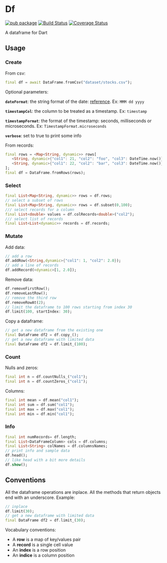 # Df

[![pub package](https://img.shields.io/pub/v/df.svg)](https://pub.dartlang.org/packages/df) [![Build Status](https://travis-ci.org/synw/df.svg?branch=master)](https://travis-ci.org/synw/df) [![Coverage Status](https://coveralls.io/repos/github/synw/df/badge.svg?branch=master)](https://coveralls.io/github/synw/df?branch=master)

A dataframe for Dart

## Usage

### Create

From csv:

   ```dart
   final df = await DataFrame.fromCsv("dataset/stocks.csv");
   ```

Optional parameters:

**`dateFormat`**: the string format of the date: [reference](https://pub.dev/documentation/intl/latest/intl/DateFormat-class.html). Ex: `MMM dd yyyy`

**`timestampCol`**: the column to be treated as a timestamp. Ex: `timestamp`

**`timestampFormat`**: the format of the timestamp: seconds, milliseconds or microseconds. Ex: `TimestampFormat.microseconds`

**`verbose`**: set to true to print some info

From records:

   ```dart
   final rows = <Map<String, dynamic>> rows[
      <String, dynamic>{"col1": 21, "col2": "foo", "col3": DateTime.now()},
      <String, dynamic>{"col1": 22, "col2": "bar", "col3": DateTime.now()},
   ];
   final df = DataFrame.fromRows(rows);
   ```

### Select

   ```dart
   final List<Map<String, dynamic>> rows = df.rows;
   // select a subset of rows
   final List<Map<String, dynamic>> rows = df.subset(0,100);
   /// select records for a column
   final List<double> values = df.colRecords<double>("col2");
   /// select list of records
   final List<List<dynamic>> records = df.records;
   ```

### Mutate

Add data:

   ```dart
   // add a row
   df.addRow(<String,dynamic>{"col1": 1, "col2": 2.0});
   // add a line of records
   df.addRecord(<dynamic>[1, 2.0]);
   ```

Remove data:

   ```dart
   df.removeFirstRow();
   df.removeLastRow();
   // remove the third row
   df.removeRowAt(2);
   // limit the dataframe to 100 rows starting from index 30
   df.limit(100, startIndex: 30);
   ```

Copy a dataframe:

   ```dart
   // get a new dataframe from the existing one
   final DataFrame df2 = df.copy_();
   // get a new dataframe with limited data
   final DataFrame df2 = df.limit_(100);
   ```

### Count

Nulls and zeros:

   ```dart
   final int n = df.countNulls_("col1");
   final int n = df.countZeros_("col1");
   ```

Columns:

   ```dart
   final int mean = df.mean("col1");
   final int sum = df.sum("col1");
   final int max = df.max("col1");
   final int min = df.min("col1");
   ```

### Info

   ```dart
   final int numRecords= df.length;
   final List<DataFrameColumn> cols = df.columns;
   final List<String> colNames = df.columnsNames;
   // print info and sample data
   df.head();
   // like head with a bit more details
   df.show();
   ```

## Conventions

All the dataframe operations are inplace. All the methods that return
objects end with an underscore. Example:

   ```dart
   // inplace
   df.limit(30);
   // get a new dataframe with limited data
   final DataFrame df2 = df.limit_(30);
   ```

Vocabulary conventions:

- A **row** is a map of key/values pair
- A **record** is a single cell value
- An **index** is a row position
- An **indice** is a column position
